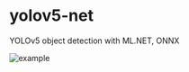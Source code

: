 # yolov5-net
YOLOv5 object detection with ML.NET, ONNX

![example](https://github.com/mentalstack/yolov5-net/blob/master/img/result.jpg?raw=true)